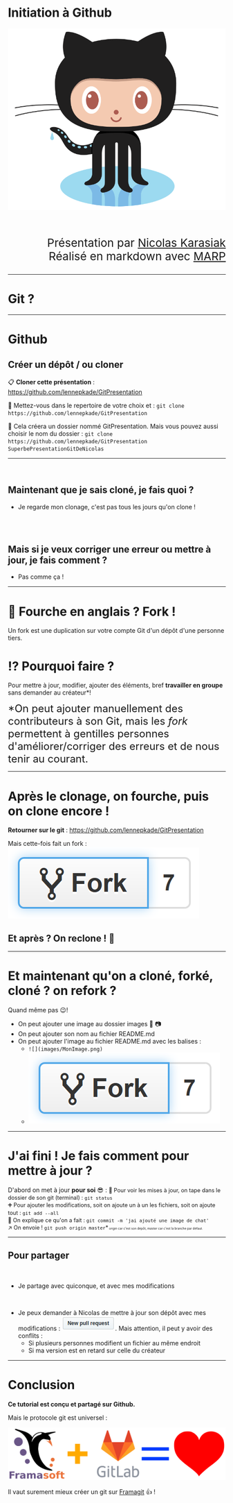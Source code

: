 <!-- $theme: gaia -->
<!-- $size: 16:9 -->

Initiation à Github
===

<center>
  
![50%](images/githublogo.png)

</center>

<br>
<p style='text-align:right; font-size:26px'>
  Présentation par <a href='http://www.karasiak.net'>Nicolas Karasiak</a><br>
  Réalisé en markdown avec <a href='https://yhatt.github.io/marp/'>MARP</a>

</p>

---

# Git ?


---

# Github

## Créer un dépôt / ou cloner

:clipboard: **Cloner cette présentation** : 
https://github.com/lennepkade/GitPresentation 

:open_file_folder: Mettez-vous dans le repertoire de votre choix et : 
`git clone https://github.com/lennepkade/GitPresentation`

:open_file_folder: Cela créera un dossier nommé GitPresentation. Mais vous pouvez aussi choisir le nom du dossier :
`git clone https://github.com/lennepkade/GitPresentation SuperbePresentationGitDeNicolas`

---

<br>

## Maintenant que je sais cloné, je fais quoi ?

- Je regarde mon clonage, c'est pas tous les jours qu'on clone !

<br><br>
## Mais si je veux corriger une erreur ou mettre à jour, je fais comment ?

- Pas comme ça !

---

# :fork_and_knife:  Fourche en anglais ? Fork !

Un fork est une duplication sur votre compte Git d'un dépôt d'une personne tiers.

# :interrobang: Pourquoi faire ?

Pour mettre à jour, modifier, ajouter des éléments, bref **travailler en groupe** sans demander au créateur*! 

<font size='5'>*On peut ajouter manuellement des contributeurs à son Git, mais les *fork* permettent à gentilles personnes d'améliorer/corriger des erreurs et de nous tenir au courant.</font>

---

# Après le clonage, on fourche, puis on clone encore !

**Retourner sur le git** : 
https://github.com/lennepkade/GitPresentation

Mais cette-fois fait un fork :  ![20%](images/githubfork.png)

## Et après ? On reclone ! :repeat:

---

# Et maintenant qu'on a cloné, forké, cloné ? on refork ?
Quand même pas :wink:! 

- On peut ajouter une image au dossier images :open_file_folder: :camera: 
- On peut ajouter son nom au fichier README.md  
- On peut ajouter l'image au fichier README.md avec les balises : 
  - `![](images/MonImage.png)`
  -  ![30%](images/githubfork.png)

---

# J'ai fini ! Je fais comment pour mettre à jour ?

D'abord on met à jour **pour soi** :sunglasses: :
<span style="font-size:90%">:newspaper: Pour voir les mises à jour, on tape dans le dossier de son git (terminal) :  `git status`<br>
:heavy_plus_sign: Pour ajouter les modifications, soit on ajoute un à un les fichiers, soit on ajoute tout :  `git add --all`<br>
:memo: On explique ce qu'on a fait : `git commit -m 'jai ajouté une image de chat'`<br>
:arrow_upper_right: On envoie ! `git push origin master`*</span><span style="font-size:50%">
<i>origin</i> car c'est son dépôt, <i>master</i> car c'est la branche par défaut.</span>

--- 

## Pour partager

<br>

- Je partage avec quiconque, et avec mes modifications

<br>

- Je peux demander à Nicolas de mettre à jour son dépôt avec mes modifications : ![](images/githubpullrequest.png). Mais attention,  il peut y avoir des conflits :
  - Si plusieurs personnes modifient un fichier au même endroit
  - Si ma version est en retard sur celle du créateur

---

# Conclusion

**Ce tutorial est conçu et partagé sur Github.**

Mais le protocole git est universel :

![40%](images/framasoft_aime_gitlab.png)

Il vaut surement mieux créer un git sur [Framagit](Framagit.org) :thumbsup: !
